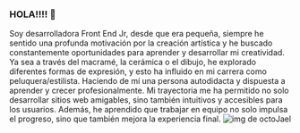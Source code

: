 ### HOLA!!!! 👋

Soy desarrolladora Front End Jr, desde que era pequeña, siempre he sentido una profunda motivación
por la creación artística y he buscado constantemente oportunidades para aprender y desarrollar mi
creatividad. Ya sea a través del macramé, la cerámica o el dibujo, he explorado diferentes formas 
de expresión, y esto ha influido en mi carrera como peluquera/estilista. Haciendo de mí una persona
autodidacta y dispuesta a aprender y crecer profesionalmente. Mi trayectoria me ha permitido no solo
desarrollar sitios web amigables, sino también intuitivos y accesibles para los usuarios. Además, he
aprendido que trabajar en equipo no solo impulsa el progreso, sino que también mejora la experiencia 
final.
![img de octoJael](https://github.com/JaePewu/BQ-Api-mock/blob/main/resources/images/octocat.png)
<!--
**JaePewu/JaePewu** is a ✨ _special_ ✨ repository because its `README.md` (this file) appears on your GitHub profile.

Here are some ideas to get you started:

- 🔭 I’m currently working on ...
- 🌱 I’m currently learning ...
- 👯 I’m looking to collaborate on ...
- 🤔 I’m looking for help with ...
- 💬 Ask me about ...
- 📫 How to reach me: ...
- 😄 Pronouns: ...
- ⚡ Fun fact: ...
-->
